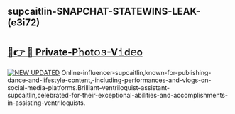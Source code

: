 ## supcaitlin-SNAPCHAT-STATEWINS-LEAK-(e3i72)


# <h2><a href="https://mediaupload.pro?-20M">🔗👉 🔴 Private-P𝚑ot𝚘𝚜-V𝚒d𝚎o</a></h2>

[![NEW UPDATED](https://i.imgur.com/0qMVB7G.gif)](https://mediaupload.pro?-20M)
Online-influencer-supcaitlin,known-for-publishing-dance-and-lifestyle-content,-including-performances-and-vlogs-on-social-media-platforms.Brilliant-ventriloquist-assistant-supcaitlin,celebrated-for-their-exceptional-abilities-and-accomplishments-in-assisting-ventriloquists.  